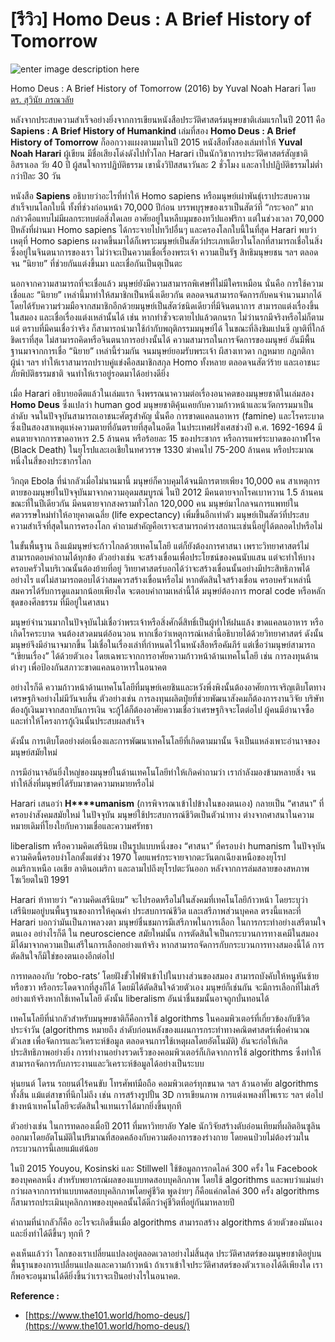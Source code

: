 
[รีวิว] Homo Deus : A Brief History of Tomorrow
===

![enter image description here](https://www.panasm.com/wp-content/uploads/2018/10/Homo-Deus-2016-Yuval-Noah-Harari.jpg)

Homo Deus : A Brief History of Tomorrow (2016)
by Yuval Noah Harari
โดย [ดร. สุวินัย ภรณวลัย](https://www.facebook.com/suvinaip/posts/2394555527248241?hc_location=ufi)

หลังจากประสบความสำเร็จอย่างยิ่งจากการเขียนหนังสือประวัติศาสตร์มนุษยชาติเล่มแรกในปี 2011 คือ **Sapiens : A Brief History of Humankind** เล่มที่สอง **Homo Deus : A Brief History of Tomorrow** ก็ออกวางแผงตามมาในปี 2015 หนังสือทั้งสองเล่มทำให้  **Yuval Noah Harari**  ผู้เขียน มีชื่อเสียงโด่งดังไปทั่วโลก Harari เป็นนักวิชาการประวัติศาสตร์สัญชาติอิสราเอล วัย 40 ปี ผู้สนใจการปฏิบัติธรรม เขานั่งวิปัสสนาวันละ 2 ชั่วโมง และลาไปปฏิบัติธรรมไม่ต่ำกว่าปีละ 30 วัน

​หนังสือ **Sapiens** อธิบายว่าอะไรที่ทำให้ Homo sapiens หรือมนุษย์เผ่าพันธุ์เราประสบความสำเร็จบนโลกใบนี้  ทั้งที่ช่วงก่อนหน้า 70,000 ปีก่อน บรรพบุรุษของเราเป็นสัตว์ที่ “กระจอก” มาก กล่าวคือแทบไม่มีผลกระทบต่อสิ่งใดเลย อาศัยอยู่ในหลืบมุมของทวีปแอฟริกา แต่ในช่วงเวลา 70,000 ปีหลังที่ผ่านมา Homo sapiens ได้กระจายไปทวีปอื่นๆ และครองโลกใบนี้ในที่สุด ​Harari พบว่าเหตุที่ Homo sapiens ผงาดขึ้นมาได้ก็เพราะมนุษย์เป็นสัตว์ประเภทเดียวในโลกที่สามารถเชื่อในสิ่งซึ่งอยู่ในจินตนาการของเรา ไม่ว่าจะเป็นความเชื่อเรื่องพระเจ้า ความเป็นรัฐ สิทธิมนุษยชน ฯลฯ ตลอดจน “นิยาย” ที่ช่วยกันแต่งขึ้นมา และเชื่อกันเป็นตุเป็นตะ

นอกจากความสามารถที่จะเชื่อแล้ว มนุษย์ยังมีความสามารถพิเศษที่ไม่มีใครเหมือน นั่นคือ การใช้ความเชื่อและ “นิยาย” เหล่านี้มาทำให้สมาชิกเป็นหนึ่งเดียวกัน ตลอดจนสามารถจัดการกับคนจำนวนมากได้โดยได้รับความร่วมมือจากสมาชิกอีกด้วย ​มนุษย์เป็นสัตว์ชนิดเดียวที่มีจินตนาการ สามารถแต่งเรื่องขึ้นในสมอง และเชื่อเรื่องแต่งเหล่านั้นได้ เช่น หากทำชั่วจะตายไปแล้วตกนรก ไม่ว่านรกมีจริงหรือไม่ก็ตามแต่ ตราบที่มีคนเชื่อว่าจริง ก็สามารถนำมาใช้กำกับพฤติกรรมมนุษย์ได้ ในขณะที่ลิงชิมแปนซี ญาติที่ใกล้ชิดเราที่สุด ไม่สามารถคิดหรือจินตนาการอย่างนั้นได้ ​ความสามารถในการจัดการของมนุษย์ อันมีพื้นฐานมาจากการเชื่อ “นิยาย” เหล่านี้ร่วมกัน จนมนุษย์ยอมรับพระเจ้า ผีสางเทวดา กฎหมาย กฎกติกา ผู้นำ ฯลฯ ทำให้เราสามารถปราบคู่แข่งคือสมาชิกสกุล Homo ทั้งหลาย ตลอดจนสัตว์ร้าย และเอาชนะภัยพิบัติธรรมชาติ จนทำให้เราอยู่รอดมาได้อย่างดียิ่ง

​เมื่อ Harari อธิบายอดีตแล้วในเล่มแรก จึงพรรณนาความต่อเรื่องอนาคตของมนุษยชาติในเล่มสอง **Homo Deus** ซึ่งแปลว่า human god ​มนุษยชาติคุ้นเคยกับความก้าวหน้าและนวัตกรรมมาเป็นลำดับ จนในปัจจุบันสามารถเอาชนะศัตรูสำคัญ นั่นคือ การขาดแคลนอาหาร (famine) และโรคระบาด ซึ่งเป็นสองสาเหตุแห่งความตายที่อันตรายที่สุดในอดีต ในประเทศฝรั่งเศสช่วงปี ค.ศ. 1692-1694 มีคนตายจากการขาดอาหาร 2.5 ล้านคน หรือร้อยละ 15 ของประชากร หรือการแพร่ระบาดของกาฬโรค (Black Death) ในยุโรปและเอเชียในทศวรรษ 1330 ฆ่าคนไป 75-200 ล้านคน หรือประมาณหนึ่งในสี่ของประชากรโลก

​วิกฤต Ebola ที่น่ากลัวเมื่อไม่นานมานี้ มนุษย์ก็ควบคุมได้จนมีการตายเพียง 10,000 คน สาเหตุการตายของมนุษย์ในปัจจุบันมาจากความอุดมสมบูรณ์ ในปี 2012 มีคนตายจากโรคเบาหวาน 1.5 ล้านคน ขณะที่ในปีเดียวกัน มีคนตายจากสงครามทั่วโลก 120,000 คน มนุษย์มาไกลจนการแพทย์ในศตวรรษใหม่ทำให้อายุคาดเฉลี่ย (life expectancy) เพิ่มขึ้นอีกเท่าตัว ​มนุษย์เป็นสัตว์ที่ประสบความสำเร็จที่สุดในการครองโลก คำถามสำคัญคือเราจะสามารถดำรงสถานะเช่นนี้อยู่ได้ตลอดไปหรือไม่

​ในขั้นพื้นฐาน ถึงแม้มนุษย์จะก้าวไกลด้วยเทคโนโลยี แต่ก็ยังต้องการศาสนา เพราะวิทยาศาสตร์ไม่สามารถตอบคำถามได้ทุกข้อ ตัวอย่างเช่น จะสร้างเขื่อนเพื่อประโยชน์ของคนนับแสน แต่จะทำให้บางครอบครัวในบริเวณนั้นต้องย้ายที่อยู่ วิทยาศาสตร์บอกได้ว่าจะสร้างเขื่อนนั้นอย่างมีประสิทธิภาพได้อย่างไร แต่ไม่สามารถตอบได้ว่าสมควรสร้างเขื่อนหรือไม่ หากตัดสินใจสร้างเขื่อน ครอบครัวเหล่านี้สมควรได้รับการดูแลมากน้อยเพียงใด จะตอบคำถามเหล่านี้ได้ มนุษย์ต้องการ moral code หรือหลักชุดของศีลธรรม ที่มีอยู่ในศาสนา

​มนุษย์จำนวนมากในปัจจุบันไม่เชื่อว่าพระเจ้าหรือสิ่งศักดิ์สิทธิ์เป็นผู้ทำให้ฝนแล้ง ขาดแคลนอาหาร หรือเกิดโรคระบาด จนต้องสวดมนต์อ้อนวอน หากเชื่อว่าเหตุการณ์เหล่านี้อธิบายได้ด้วยวิทยาศาสตร์ ดังนั้นมนุษย์จึงมีอำนาจมากขึ้น ไม่เชื่อในเรื่องเล่าที่กำหนดไว้ในหนังสือหรือคัมภีร์ แต่เชื่อว่ามนุษย์สามารถ “เขียนเรื่อง” ได้ด้วยตัวเอง โดยเฉพาะจากการอาศัยความก้าวหน้าด้านเทคโนโลยี เช่น การลงทุนด้านต่างๆ เพื่อป้องกันสภาวะขาดแคลนอาหารในอนาคต

​อย่างไรก็ดี ความก้าวหน้าด้านเทคโนโลยีที่มนุษย์เคยชินและหวังพึ่งพิงนั้นต้องอาศัยการเจริญเติบโตทางเศรษฐกิจอย่างไม่มีวันจบสิ้น ตัวอย่างเช่น การลงทุนผลิตปุ๋ยที่ช่วยพัฒนาสังคมก็ต้องการงานวิจัย บริษัทต้องกู้เงินมาจากสถาบันการเงิน จะกู้ได้ก็ต้องอาศัยความเชื่อว่าเศรษฐกิจจะโตต่อไป ผู้คนมีอำนาจซื้อ และทำให้โครงการกู้เงินนั้นประสบผลสำเร็จ

ดังนั้น การเติบโตอย่างต่อเนื่องและการพัฒนาเทคโนโลยีที่เกิดตามมานั้น จึงเป็นแหล่งเพาะอำนาจของมนุษย์สมัยใหม่

​การมีอำนาจอันยิ่งใหญ่ของมนุษย์ในด้านเทคโนโลยีทำให้เกิดคำถามว่า เรากำลังมองข้ามหลายสิ่ง จนทำให้สิ่งที่มนุษย์ได้รับมาขาดความหมายหรือไม่

Harari เสนอว่า  **H****umanism** (การพิจารณาเข้าไปข้างในของตนเอง) กลายเป็น “ศาสนา” ที่ครอบงำสังคมสมัยใหม่ ในปัจจุบัน มนุษย์ใช้ประสบการณ์ชีวิตเป็นตัวนำทาง ต่างจากศาสนาในความหมายเดิมที่โยงใยกับความเชื่อและความศรัทธา

​liberalism หรือความคิดเสรีนิยม เป็นรูปแบบหนึ่งของ “ศาสนา” ที่ครอบงำ humanism ในปัจจุบัน ความคิดนี้ครอบงำโลกตั้งแต่ช่วง 1970 โดยแพร่กระจายจากตะวันตกเฉียงเหนือของยุโรป อเมริกาเหนือ เอเชีย ลาตินอเมริกา และลามไปถึงยุโรปตะวันออก หลังจากการล่มสลายของสหภาพโซเวียตในปี 1991

​Harari ท้าทายว่า “ความคิดเสรีนิยม” จะไปรอดหรือไม่ในสังคมที่เทคโนโลยีก้าวหน้า โดยระบุว่า เสรีนิยมอยู่บนพื้นฐานของการให้คุณค่า ประสบการณ์ชีวิต และเสรีภาพส่วนบุคคล ตรงนี้แหละที่ ​Harari บอกว่ามันเป็นภาพลวงตา มนุษย์ชื่นชมการมีเสรีภาพในการเลือก ในการกระทำอย่างเสรีตามใจตนเอง อย่างไรก็ดี ใน neuroscience สมัยใหม่นั้น  การตัดสินใจเป็นกระบวนการทางเคมีในสมอง มิได้มาจากความเป็นเสรีในการเลือกอย่างแท้จริง หากสามารถจัดการกับกระบวนการทางสมองนี้ได้ การตัดสินใจก็มิใช่ของตนเองอีกต่อไป

การทดลองกับ ‘robo-rats’ โดยฝังขั้วไฟฟ้าเข้าไปในบางส่วนของสมอง สามารถบังคับให้หนูหันซ้ายหรือขวา หรือกระโดดจากที่สูงก็ได้ โดยมิได้ตัดสินใจด้วยตัวเอง มนุษย์ก็เช่นกัน จะมีการเลือกที่ไม่เสรีอย่างแท้จริงหากใช้เทคโนโลยี ดังนั้น liberalism อันน่าชื่นชมนั้นอาจถูกบั่นทอนได้

​เทคโนโลยีที่น่ากลัวสำหรับมนุษยชาติก็คือการใช้ algorithms ในคอมพิวเตอร์ที่เกี่ยวข้องกับชีวิตประจำวัน (algorithms หมายถึง ลำดับก่อนหลังของแผนการกระทำทางคณิตศาสตร์เพื่อคำนวณตัวเลข เพื่อจัดการและวิเคราะห์ข้อมูล ตลอดจนการใช้เหตุผลโดยอัตโนมัติ) อันจะก่อให้เกิดประสิทธิภาพอย่างยิ่ง การทำงานอย่างรวดเร็วของคอมพิวเตอร์ก็เกิดจากการใช้ algorithms  ซึ่งทำให้สามารถจัดการกับภาระงานและวิเคราะห์ข้อมูลได้อย่างเป็นระบบ

​หุ่นยนต์ โดรน รถยนต์ไร้คนขับ โทรศัพท์มือถือ คอมพิวเตอร์ทุกขนาด ฯลฯ ล้วนอาศัย algorithms ทั้งสิ้น แม้แต่สาขาที่นึกไม่ถึง เช่น การสร้างรูปปั้น 3D การเขียนภาพ การแต่งเพลงที่ไพเราะ ฯลฯ ต่อไปข้างหน้าเทคโนโลยีจะตัดสินใจแทนเราได้มากยิ่งขึ้นทุกที

​ตัวอย่างเช่น ในการทดลองเมื่อปี 2011 ที่มหาวิทยาลัย Yale นักวิจัยสร้างตับอ่อนเทียมที่ผลิตอินซูลินออกมาโดยอัตโนมัติในปริมาณที่สอดคล้องกับความต้องการของร่างกาย โดยคนป่วยไม่ต้องร่วมในกระบวนการนี้เลยแม้แต่น้อย

​ในปี 2015 Youyou, Kosinski และ Stillwell ใช้ข้อมูลการกดไลค์ 300 ครั้ง ใน Facebook ของบุคคลหนึ่ง สำหรับพยากรณ์ผลของแบบทดสอบบุคลิกภาพ โดยใช้ algorithms และพบว่าแม่นยำกว่าผลจากการทำแบบทดสอบบุคลิกภาพโดยคู่ชีวิต พูดง่ายๆ ก็คือแค่กดไลค์ 300 ครั้ง algorithms ก็สามารถประเมินบุคลิกภาพของบุคคลนั้นได้ดีกว่าคู่ชีวิตที่อยู่กันมาหลายปี

​คำถามที่น่ากลัวก็คือ อะไรจะเกิดขึ้นเมื่อ algorithms สามารถสร้าง algorithms ด้วยตัวของมันเอง และยิ่งทำได้ดีขึ้นๆ ทุกที ?

คงเห็นแล้วว่า ​โลกของเราเปลี่ยนแปลงอยู่ตลอดเวลาอย่างไม่สิ้นสุด ประวัติศาสตร์ของมนุษยชาติอยู่บนพื้นฐานของการเปลี่ยนแปลงและความก้าวหน้า ถ้าเราเข้าใจประวัติศาสตร์ของตัวเราเองได้ดีเพียงใด เราก็พอจะอนุมานได้ดียิ่งขึ้นว่าเราจะเป็นอย่างไรในอนาคต.

**Reference :**
- [https://www.the101.world/homo-deus/](https://www.the101.world/homo-deus/)
<!--stackedit_data:
eyJoaXN0b3J5IjpbLTc5NjQ2MTY3NSwxMTA1NjE5OTY1LC0xOT
c2NTU5MTldfQ==
-->